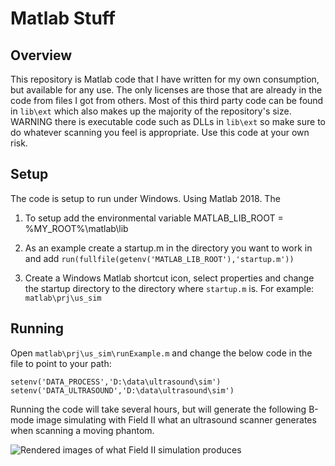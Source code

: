 # Matlab Stuff
## Overview 
This repository is Matlab code that I have written for my own consumption, but available for any use. The only licenses are those that are already in the code from files I got from others. Most of this third party code can be found in  `lib\ext` which also makes up the majority of the repository's size. WARNING there is executable code such as DLLs in `lib\ext` so make sure to do whatever scanning you feel is appropriate. Use this code at your own risk.

## Setup
The code is setup to run under Windows. Using Matlab 2018. The

1. To setup add the environmental variable MATLAB_LIB_ROOT = %MY_ROOT%\matlab\lib

2. As an example create a startup.m in the directory you want to work in and add
`run(fullfile(getenv('MATLAB_LIB_ROOT'),'startup.m'))`

3. Create a Windows Matlab shortcut icon, select properties and change the startup directory to the directory where `startup.m` is. For example: `matlab\prj\us_sim`

## Running 
Open `matlab\prj\us_sim\runExample.m` and change the below code in the file to point to your path:
```
setenv('DATA_PROCESS','D:\data\ultrasound\sim')
setenv('DATA_ULTRASOUND','D:\data\ultrasound\sim')
```
Running the code will take several hours, but will generate the following B-mode image simulating with Field II what an ultrasound scanner generates when scanning a moving phantom.

![Rendered images of what Field II simulation produces](prj/us_sim/outputphantomFieldII_mono_translationTrackCyst.gif)



